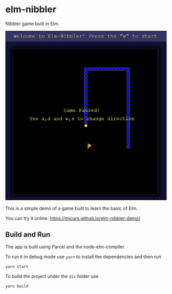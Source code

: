 # elm-nibbler

Nibbler game built in Elm.

![Nibbler](game.jpg "Nibbler in Elm")

This is a simple demo of a game built to learn the basic of Elm.

You can try it online: https://micurs.github.io/elm-nibbler-demo/

## Build and Run

The app is built using Parcel and the node-elm-compiler.

To run it in debug mode use `yarn` to install the dependencies and
then run

    yarn start

To build the project under the `div` folder use

    yarn build



